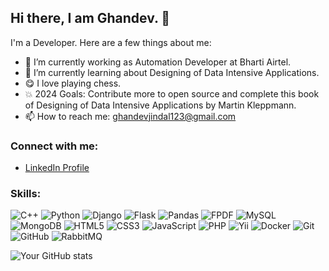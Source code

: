 ## Hi there, I am Ghandev. 👋

I'm a Developer. Here are a few things about me:

- 🔭 I’m currently working as Automation Developer at Bharti Airtel.
- 🌱 I’m currently learning about Designing of Data Intensive Applications.
- 😋️ I love playing chess.
- 💥️ 2024 Goals: Contribute more to open source and complete this book of Designing of Data Intensive Applications by Martin Kleppmann.
- 📫 How to reach me: ghandevjindal123@gmail.com

### Connect with me:
- [LinkedIn Profile](https://in.linkedin.com/in/ghandev-jindal-2683b8183)

### Skills:
![C++](https://img.shields.io/badge/-C%2B%2B-00599C?style=flat-square&logo=c%2B%2B)
![Python](https://img.shields.io/badge/-Python-3776AB?style=flat-square&logo=python&logoColor=white)
![Django](https://img.shields.io/badge/-Django-092E20?style=flat-square&logo=django&logoColor=white)
![Flask](https://img.shields.io/badge/-Flask-000000?style=flat-square&logo=flask)
![Pandas](https://img.shields.io/badge/-Pandas-150458?style=flat-square&logo=pandas&logoColor=white)
![FPDF](https://img.shields.io/badge/-FPDF-FF5733?style=flat-square&logo=adobe-acrobat-reader)
![MySQL](https://img.shields.io/badge/-MySQL-4479A1?style=flat-square&logo=mysql&logoColor=white)
![MongoDB](https://img.shields.io/badge/-MongoDB-47A248?style=flat-square&logo=mongodb&logoColor=white)
![HTML5](https://img.shields.io/badge/-HTML5-E34F26?style=flat-square&logo=html5&logoColor=white)
![CSS3](https://img.shields.io/badge/-CSS3-1572B6?style=flat-square&logo=css3)
![JavaScript](https://img.shields.io/badge/-JavaScript-F7DF1E?style=flat-square&logo=javascript&logoColor=black)
![PHP](https://img.shields.io/badge/-PHP-777BB4?style=flat-square&logo=php&logoColor=white)
![Yii](https://img.shields.io/badge/-Yii-007ACC?style=flat-square&logo=yii)
![Docker](https://img.shields.io/badge/-Docker-2496ED?style=flat-square&logo=docker&logoColor=white)
![Git](https://img.shields.io/badge/-Git-F05032?style=flat-square&logo=git&logoColor=white)
![GitHub](https://img.shields.io/badge/-GitHub-181717?style=flat-square&logo=github)
![RabbitMQ](https://img.shields.io/badge/-RabbitMQ-FF6600?style=flat-square&logo=rabbitmq&logoColor=white)


![Your GitHub stats](https://github-readme-stats.vercel.app/api?username=ghandevjindal&show_icons=true&theme=radical)

